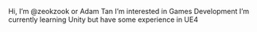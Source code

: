 Hi, I’m @zeokzook or Adam Tan
I’m interested in Games Development
I’m currently learning Unity but have some experience in UE4

<!---
zeokzook/zeokzook is a ✨ special ✨ repository because its `README.md` (this file) appears on your GitHub profile.
You can click the Preview link to take a look at your changes.
--->
